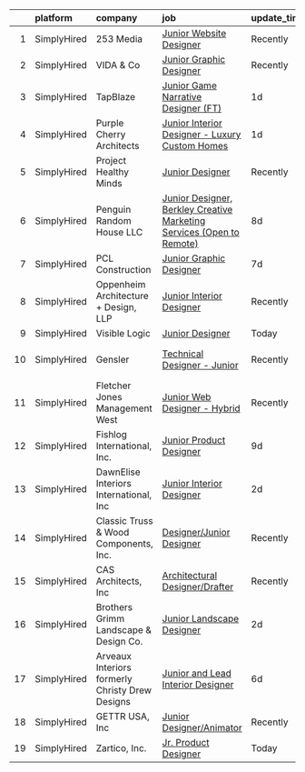 

|    | platform    | company                                         | job                                                                                                                                                                               | update_time   | location                |
|---:|:------------|:------------------------------------------------|:----------------------------------------------------------------------------------------------------------------------------------------------------------------------------------|:--------------|:------------------------|
|  1 | SimplyHired | 253 Media                                       | [Junior Website Designer](https://www.simplyhired.com/job/PWe2jKMtzydvgfN3PeRiUfyfTsFTAP3ReQ3euKzu57otYwT7NP8NgQ?q=junior+designer)                                               | Recently      | Nashville, TN           |
|  2 | SimplyHired | VIDA & Co                                       | [Junior Graphic Designer](https://www.simplyhired.com/job/MFPj8k072KQoOklLnzZX62SSDUt874VJvAIMYe7BV9YcLgG-2mzfvA?q=junior+designer)                                               | Recently      | Remote                  |
|  3 | SimplyHired | TapBlaze                                        | [Junior Game Narrative Designer (FT)](https://www.simplyhired.com/job/8VeeV3waz5eBbVLLyUD5D5eMYWoU6gbYKLvmsTSH5FeO_2k8dyqWeQ?q=junior+designer)                                   | 1d            | Los Angeles, CA         |
|  4 | SimplyHired | Purple Cherry Architects                        | [Junior Interior Designer - Luxury Custom Homes](https://www.simplyhired.com/job/SvAoJbZxgcFwF-Ki-Ono8CmRZfUdaHbG6hd8-145sKIFM11v6GH4Lg?q=junior+designer)                        | 1d            | Annapolis, MD           |
|  5 | SimplyHired | Project Healthy Minds                           | [Junior Designer](https://www.simplyhired.com/job/2Gi76T-wr8RSdfSGfu3-nkcaCvwpSY0dJsDqeq_Lv1VO4vtt5M1dLw?q=junior+designer)                                                       | Recently      | New York, NY            |
|  6 | SimplyHired | Penguin Random House LLC                        | [Junior Designer, Berkley Creative Marketing Services (Open to Remote)](https://www.simplyhired.com/job/ggh2ZIcbxjW6uByW0YkFHLgEzcD_4Ge22lg5QIE4farPWJygz450nA?q=junior+designer) | 8d            | New York, NY            |
|  7 | SimplyHired | PCL Construction                                | [Junior Graphic Designer](https://www.simplyhired.com/job/WdhOtZv05kMDlF5SCtDqyMmnDSalKo_R2idW4IXq4f_OPZoa6NP8sQ?q=junior+designer)                                               | 7d            | Tempe, AZ               |
|  8 | SimplyHired | Oppenheim Architecture + Design, LLP            | [Junior Interior Designer](https://www.simplyhired.com/job/Q78o12m6I2p3HdFA-mXuQrQ9xRzp14HWzNvOyhQgfJdOi-ziRnG4-A?q=junior+designer)                                              | Recently      | Miami, FL               |
|  9 | SimplyHired | Visible Logic                                   | [Junior Designer](https://www.simplyhired.com/job/o2W2V22tKeMATIvK_uDu8QNht9178kffkGYX_k7SK847Y_yZ0Etiyw?q=junior+designer)                                                       | Today         | Remote                  |
| 10 | SimplyHired | Gensler                                         | [Technical Designer - Junior](https://www.simplyhired.com/job/c4rfXauoiaX3guIB2CQSqA-uEtgqSNuIocX_2HSi82Jnb7fR3fFu0w?q=junior+designer)                                           | Recently      | Phoenix, AZ +1 location |
| 11 | SimplyHired | Fletcher Jones Management West                  | [Junior Web Designer - Hybrid](https://www.simplyhired.com/job/y_8pSjxAEkhlM1lo0tBCxDcssgLPap0NjuNX5bSo1uA54MmNeBGBSQ?q=junior+designer)                                          | Recently      | Newport Beach, CA       |
| 12 | SimplyHired | Fishlog International, Inc.                     | [Junior Product Designer](https://www.simplyhired.com/job/3ECSJCIEk1HcQhPZmnlXdtu6tIaZTZ3ojVt5LGMsUtq5fku1IJpHsw?q=junior+designer)                                               | 9d            | Remote                  |
| 13 | SimplyHired | DawnElise Interiors International, Inc          | [Junior Interior Designer](https://www.simplyhired.com/job/0fE0LcEaa-Yl_yJsYRvLzTw56Lj98D_4ICSwTocdOiMke4bI26Kjmw?q=junior+designer)                                              | 2d            | Fort Lauderdale, FL     |
| 14 | SimplyHired | Classic Truss & Wood Components, Inc.           | [Designer/Junior Designer](https://www.simplyhired.com/job/FGqsakCnujAqK9zJ0Rb0LjxcM6RXSGOEWIGiN4Zx0Ovay5aTpq7k7Q?q=junior+designer)                                              | Recently      | Clarksville, IN         |
| 15 | SimplyHired | CAS Architects, Inc                             | [Architectural Designer/Drafter](https://www.simplyhired.com/job/JwRbg44VbkBjGuD5hKITxfb-AKrFfh4QWaKtoAq1tM3HSnuwoSLeWw?q=junior+designer)                                        | Recently      | Mountain View, CA       |
| 16 | SimplyHired | Brothers Grimm Landscape & Design Co.           | [Junior Landscape Designer](https://www.simplyhired.com/job/_6RzTJ8-alNsJaTRTD3xwrQ6O2EDdC4KBEzk8C_Mb0RsfBl-d6GMIw?q=junior+designer)                                             | 2d            | Akron, OH               |
| 17 | SimplyHired | Arveaux Interiors formerly Christy Drew Designs | [Junior and Lead Interior Designer](https://www.simplyhired.com/job/KNRwYku48wMx8sdrp11Rr6gWYMr1_Opyk_GVAbGTvnJFitshPvQOPw?q=junior+designer)                                     | 6d            | Dallas, TX              |
| 18 | SimplyHired | GETTR USA, Inc                                  | [Junior Designer/Animator](https://www.simplyhired.com/job/iogG_AlFu4doAixtSQ_1hPdMTQvkItFkz9jJ_dMcQSxu4McKI5ikcw?q=junior+designer)                                              | Recently      | Manhattan, NY           |
| 19 | SimplyHired | Zartico, Inc.                                   | [Jr. Product Designer](https://www.simplyhired.com/job/byCScqn5G7-NVkXRvKOpDapQuNcpNdowQaqrvpPDJ1KRX-zHWDYEZA?q=junior+designer)                                                  | Today         | Remote                  |